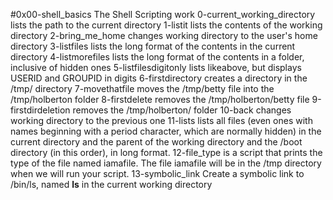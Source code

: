 #0x00-shell_basics
The Shell Scripting work
0-current_working_directory lists the path to the current directory
1-listit lists the contents of the working directory
2-bring_me_home changes working directory to the user's home directory
3-listfiles lists the long format of the contents in the current directory
4-listmorefiles lists the long format of the contents in a folder, inclusive of hidden ones
5-listfilesdigitonly lists likeabove, but displays USERID and GROUPID in digits
6-firstdirectory creates a directory in the /tmp/ directory
7-movethatfile moves the /tmp/betty file into the /tmp/holberton folder
8-firstdelete removes the /tmp/holberton/betty file
9-firstdirdeletion removes the /tmp/holberton/ folder
10-back changes working directory to the previous one
11-lists lists all files (even ones with names beginning with a period character, which are normally hidden) in the current directory and the parent of the working directory and the /boot directory (in this order), in long format.
12-file_type is a script that prints the type of the file named iamafile. The file iamafile will be in the /tmp directory when we will run your script.
13-symbolic_link Create a symbolic link to /bin/ls, named __ls__ in the current working directory
